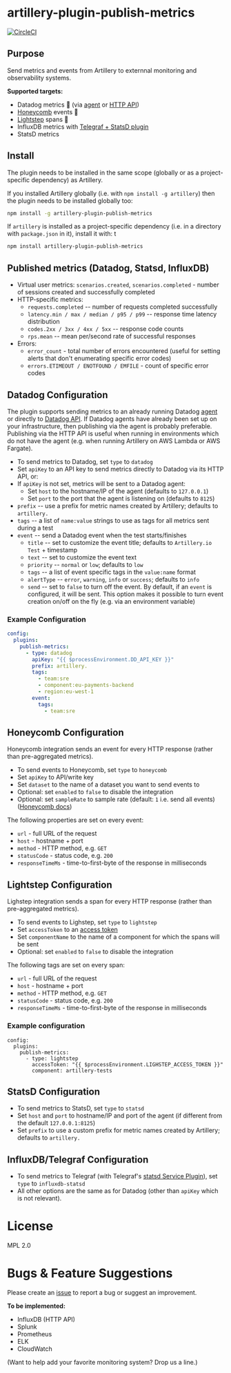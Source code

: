# artillery-plugin-publish-metrics

[![CircleCI](https://circleci.com/gh/artilleryio/artillery-plugin-publish-metrics.svg?style=svg)](https://circleci.com/gh/artilleryio/artillery-plugin-publish-metrics)

## Purpose

Send metrics and events from Artillery to externnal monitoring and observability systems.

**Supported targets:**

- Datadog metrics :dog: (via [agent](https://docs.datadoghq.com/agent/) or [HTTP API](https://docs.datadoghq.com/api/))
- [Honeycomb](https://honeycomb.io) events :bee:
- [Lightstep](https://lightstep.com) spans 🔦
- InfluxDB metrics with [Telegraf + StatsD plugin](https://github.com/influxdata/telegraf/tree/master/plugins/inputs/statsd)
- StatsD metrics

## Install

The plugin needs to be installed in the same scope (globally or as a project-specific dependency) as Artillery.

If you installed Artillery globally (i.e. with `npm install -g artillery`) then the plugin needs to be installed globally too:

```sh
npm install -g artillery-plugin-publish-metrics
```

If `artillery` is installed as a project-specific dependency (i.e. in a directory with `package.json` in it), install it with:
t
```sh
npm install artillery-plugin-publish-metrics
```

<!--
| ![Datadog example](./doc/datadog.png) |
|:--:|
| *Track, graph and visualize Artillery metrics alongside metrics from your applications and infrastructure* |
-->

## Published metrics (Datadog, Statsd, InfluxDB)

- Virtual user metrics: `scenarios.created`, `scenarios.completed` - number of sessions created and successfully completed
- HTTP-specific metrics:
  - `requests.completed` -- number of requests completed successfully
  - `latency.min / max / median / p95 / p99` -- response time latency distribution
  - `codes.2xx / 3xx / 4xx / 5xx` -- response code counts
  - `rps.mean` -- mean per/second rate of successful responses
- Errors:
  - `error_count` - total number of errors encountered (useful for setting alerts that don't enumerating specific error codes)
  - `errors.ETIMEOUT / ENOTFOUND / EMFILE` - count of specific error codes


## Datadog Configuration

The plugin supports sending metrics to an already running Datadog [agent](https://docs.datadoghq.com/agent/) or directly to [Datadog API](https://docs.datadoghq.com/api/). If Datadog agents have already been set up on your infrastructure, then publishing via the agent is probably preferable. Publishing via the HTTP API is useful when running in environments which do not have the agent (e.g. when running Artillery on AWS Lambda or AWS Fargate).

- To send metrics to Datadog, set `type` to `datadog`
- Set `apiKey` to an API key to send metrics directly to Datadog via its HTTP API, or:
- If `apiKey` is not set, metrics will be sent to a Datadog agent:
  - Set `host` to the hostname/IP of the agent (defaults to `127.0.0.1`)
  - Set `port` to the port that the agent is listening on (defaults to `8125`)
- `prefix` -- use a prefix for metric names created by Artillery; defaults to `artillery.`
- `tags` -- a list of `name:value` strings to use as tags for all metrics sent during a test
- `event` -- send a Datadog event when the test starts/finishes
  - `title` -- set to customize the event title; defaults to `Artillery.io Test` + timestamp
  - `text` -- set to customize the event text
  - `priority` -- `normal` or `low`; defaults to `low`
  - `tags` -- a list of event specific tags in the `value:name` format
  - `alertType` -- `error`, `warning`, `info` or `success`; defaults to `info`
  - `send` -- set to `false` to turn off the event. By default, if an `event` is configured, it will be sent. This option makes it possible to turn event creation on/off on the fly (e.g. via an environment variable)

### Example Configuration

```yaml
config:
  plugins:
    publish-metrics:
      - type: datadog
        apiKey: "{{ $processEnvironment.DD_API_KEY }}"
        prefix: artillery.
        tags:
          - team:sre
          - component:eu-payments-backend
          - region:eu-west-1
        event:
          tags:
            - team:sre
```

## Honeycomb Configuration

Honeycomb integration sends an event for every HTTP response (rather than pre-aggregated metrics).

- To send events to Honeycomb, set `type` to `honeycomb`
- Set `apiKey` to API/write key
- Set `dataset` to the name of a dataset you want to send events to
- Optional: set `enabled` to `false` to disable the integration
- Optional: set `sampleRate` to sample rate (default: `1` i.e. send all events) ([Honeycomb docs](https://doc.esdoc.org/github.com/honeycombio/libhoney-js/class/src/libhoney.js~Libhoney.html#instance-set-sampleRate))

The following properties are set on every event:

- `url` - full URL of the request
- `host` - hostname + port
- `method` - HTTP method, e.g. `GET`
- `statusCode` - status code, e.g. `200`
- `responseTimeMs` - time-to-first-byte of the response in milliseconds

## Lightstep Configuration

Lighstep integration sends a span for every HTTP response (rather than pre-aggregated metrics).

- To send events to Lighstep, set `type` to `lightstep`
- Set `accessToken` to an [access token](https://docs.lightstep.com/docs/create-and-manage-access-tokens)
- Set `componentName` to the name of a component for which the spans will be sent
- Optional: set `enabled` to `false` to disable the integration

The following tags are set on every span:

- `url` - full URL of the request
- `host` - hostname + port
- `method` - HTTP method, e.g. `GET`
- `statusCode` - status code, e.g. `200`
- `responseTimeMs` - time-to-first-byte of the response in milliseconds

### Example configuration

```
config:
  plugins:
    publish-metrics:
      - type: lightstep
        accessToken: "{{ $processEnvironment.LIGHSTEP_ACCESS_TOKEN }}"
        component: artillery-tests
```

## StatsD Configuration

- To send metrics to StatsD, set `type` to `statsd`
- Set `host` and `port` to hostname/IP and port of the agent (if different from the default `127.0.0.1:8125`)
- Set `prefix` to use a custom prefix for metric names created by Artillery; defaults to `artillery.`

## InfluxDB/Telegraf Configuration

- To send metrics to Telegraf (with Telegraf's [statsd Service Plugin](https://github.com/influxdata/telegraf/tree/master/plugins/inputs/statsd)), set `type` to `influxdb-statsd`
- All other options are the same as for Datadog (other than `apiKey` which is not relevant).

# License

MPL 2.0

# Bugs & Feature Suggestions

Please create an [issue](https://github.com/artilleryio/artillery/issues) to report a bug or suggest an improvement.

**To be implemented:**

- InfluxDB (HTTP API)
- Splunk
- Prometheus
- ELK
- CloudWatch

(Want to help add your favorite monitoring system? Drop us a line.)
